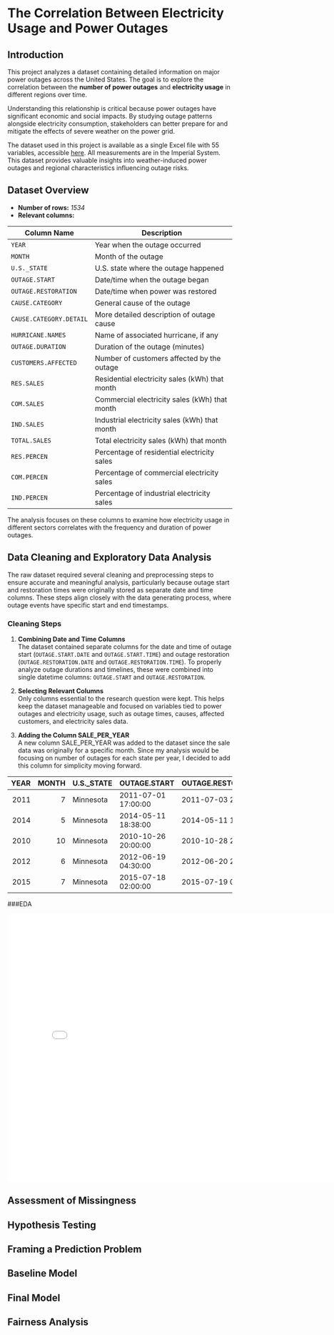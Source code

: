 # The Correlation Between Electricity Usage and Power Outages

## Introduction

This project analyzes a dataset containing detailed information on major power outages across the United States. The goal is to explore the correlation between the **number of power outages** and **electricity usage** in different regions over time.

Understanding this relationship is critical because power outages have significant economic and social impacts. By studying outage patterns alongside electricity consumption, stakeholders can better prepare for and mitigate the effects of severe weather on the power grid.

The dataset used in this project is available as a single Excel file with 55 variables, accessible [here](https://engineering.purdue.edu/LASCI/research-data/outages/outagerisks). All measurements are in the Imperial System. This dataset provides valuable insights into weather-induced power outages and regional characteristics influencing outage risks.

## Dataset Overview

- **Number of rows:** *1534*  
- **Relevant columns:**

| Column Name          | Description                                                  |
|----------------------|--------------------------------------------------------------|
| `YEAR`               | Year when the outage occurred                                |
| `MONTH`              | Month of the outage                                          |
| `U.S._STATE`         | U.S. state where the outage happened                         |
| `OUTAGE.START`       | Date/time when the outage began                              |
| `OUTAGE.RESTORATION` | Date/time when power was restored                            |
| `CAUSE.CATEGORY`     | General cause of the outage                                  |
| `CAUSE.CATEGORY.DETAIL` | More detailed description of outage cause                 |
| `HURRICANE.NAMES`    | Name of associated hurricane, if any                         |
| `OUTAGE.DURATION`    | Duration of the outage (minutes)                             |
| `CUSTOMERS.AFFECTED` | Number of customers affected by the outage                   |
| `RES.SALES`          | Residential electricity sales (kWh) that month               |
| `COM.SALES`          | Commercial electricity sales (kWh) that month                |
| `IND.SALES`          | Industrial electricity sales (kWh) that month                |
| `TOTAL.SALES`        | Total electricity sales (kWh) that month                     |
| `RES.PERCEN`         | Percentage of residential electricity sales                  |
| `COM.PERCEN`         | Percentage of commercial electricity sales                   |
| `IND.PERCEN`         | Percentage of industrial electricity sales                   |

The analysis focuses on these columns to examine how electricity usage in different sectors correlates with the frequency and duration of power outages.


## Data Cleaning and Exploratory Data Analysis

The raw dataset required several cleaning and preprocessing steps to ensure accurate and meaningful analysis, particularly because outage start and restoration times were originally stored as separate date and time columns. These steps align closely with the data generating process, where outage events have specific start and end timestamps.

### Cleaning Steps

1. **Combining Date and Time Columns**  
   The dataset contained separate columns for the date and time of outage start (`OUTAGE.START.DATE` and `OUTAGE.START.TIME`) and outage restoration (`OUTAGE.RESTORATION.DATE` and `OUTAGE.RESTORATION.TIME`). To properly analyze outage durations and timelines, these were combined into single datetime columns: `OUTAGE.START` and `OUTAGE.RESTORATION`.  

2. **Selecting Relevant Columns**  
   Only columns essential to the research question were kept. This helps keep the dataset manageable and focused on variables tied to power outages and electricity usage, such as outage times, causes, affected customers, and electricity sales data.

3. **Adding the Column SALE_PER_YEAR**  
   A new column SALE_PER_YEAR was added to the dataset since the sale data was originally for a specific month. Since my analysis would be focusing on number of outages for each state per year, I decided to add this column for simplicity moving forward.

|   YEAR |   MONTH | U.S._STATE   | OUTAGE.START        | OUTAGE.RESTORATION   | CAUSE.CATEGORY     | CAUSE.CATEGORY.DETAIL   |   HURRICANE.NAMES |   OUTAGE.DURATION |   CUSTOMERS.AFFECTED |   RES.SALES |   COM.SALES |   IND.SALES |   TOTAL.SALES |   RES.PERCEN |   COM.PERCEN |   IND.PERCEN |   SALE_PER_YEAR |
|-------:|--------:|:-------------|:--------------------|:---------------------|:-------------------|:------------------------|------------------:|------------------:|---------------------:|------------:|------------:|------------:|--------------:|-------------:|-------------:|-------------:|----------------:|
|   2011 |       7 | Minnesota    | 2011-07-01 17:00:00 | 2011-07-03 20:00:00  | severe weather     | nan                     |               nan |              3060 |                70000 |     2332915 |     2114774 |     2113291 |       6562520 |      35.5491 |      32.225  |      32.2024 |        11825188 |
|   2014 |       5 | Minnesota    | 2014-05-11 18:38:00 | 2014-05-11 18:39:00  | intentional attack | vandalism               |               nan |                 1 |                  nan |     1586986 |     1807756 |     1887927 |       5284231 |      30.0325 |      34.2104 |      35.7276 |        10858304 |
|   2010 |      10 | Minnesota    | 2010-10-26 20:00:00 | 2010-10-28 22:00:00  | severe weather     | heavy wind              |               nan |              3000 |                70000 |     1467293 |     1801683 |     1951295 |       5222116 |      28.0977 |      34.501  |      37.366  |        16971201 |
|   2012 |       6 | Minnesota    | 2012-06-19 04:30:00 | 2012-06-20 23:00:00  | severe weather     | thunderstorm            |               nan |              2550 |                68200 |     1851519 |     1941174 |     1993026 |       5787064 |      31.9941 |      33.5433 |      34.4393 |         5787064 |
|   2015 |       7 | Minnesota    | 2015-07-18 02:00:00 | 2015-07-19 07:00:00  | severe weather     | nan                     |               nan |              1740 |               250000 |     2028875 |     2161612 |     1777937 |       5970339 |      33.9826 |      36.2059 |      29.7795 |        11569825 |

###EDA
<iframe
  src="assets/Distribution_of_Outage_Duration.html"
  width="800"
  height="600"
  frameborder="0"
></iframe>

## Assessment of Missingness

## Hypothesis Testing

## Framing a Prediction Problem

## Baseline Model

## Final Model

## Fairness Analysis
